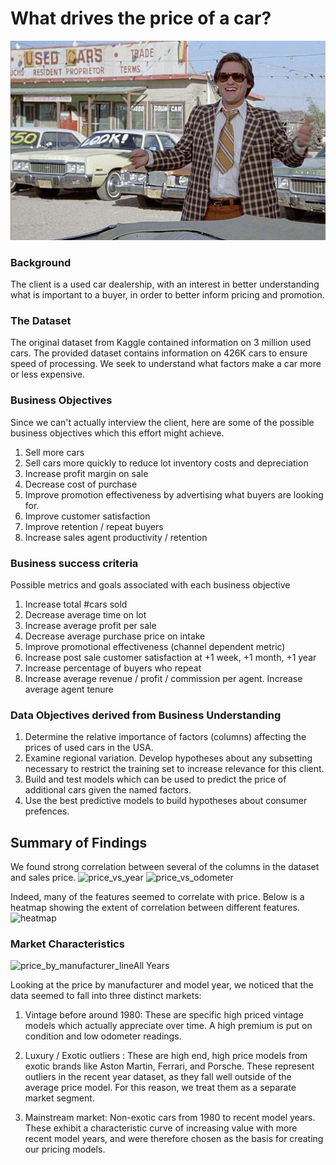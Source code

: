 # What drives the price of a car?

![](images/kurt.jpeg)

### Background
The client is a used car dealership, with an interest in better understanding what is important to a buyer, in order to better inform pricing and promotion.

### The Dataset
The original dataset from Kaggle contained information on 3 million used cars. The provided dataset contains information on 426K cars to ensure speed of processing.  We seek to understand what factors make a car more or less expensive.
### Business Objectives
Since we can't actually interview the client, here are some of the possible business objectives which this effort might achieve.
1. Sell more cars
2. Sell cars more quickly to reduce lot inventory costs and depreciation
3. Increase profit margin on sale
4. Decrease cost of purchase
5. Improve promotion effectiveness by advertising what buyers are looking for.
6. Improve customer satisfaction
7. Improve retention / repeat buyers
8. Increase sales agent productivity / retention

### Business success criteria
Possible metrics and goals associated with each business objective
1. Increase total #cars sold
2. Decrease average time on lot
3. Increase average profit per sale
4. Decrease average purchase price on intake
5. Improve promotional effectiveness (channel dependent metric)
6. Increase post sale customer satisfaction at +1 week, +1 month, +1 year
7. Increase percentage of buyers who repeat
8. Increase average revenue / profit / commission per agent.  Increase average agent tenure

### Data Objectives derived from Business Understanding

1. Determine the relative importance of factors (columns) affecting the prices of used cars in the USA.
2. Examine regional variation.  Develop hypotheses about any subsetting necessary to restrict the training set to increase relevance for this client.
2. Build and test models which can be used to predict the price of additional cars given the named factors.
3. Use the best predictive models to build hypotheses about consumer prefences.

## Summary of Findings
We found strong correlation between several of the columns in the dataset and sales price.
![price_vs_year](https://github.com/user-attachments/assets/cf33507e-e346-442b-9fa1-594e26505116)
![price_vs_odometer](https://github.com/user-attachments/assets/37677f48-673e-4ad5-9641-8ea4c2f0ab40)

Indeed, many of the features seemed to correlate with price.  Below is a heatmap showing the extent of correlation between different features.
![heatmap](https://github.com/user-attachments/assets/a38d5bd7-1221-47c2-bdbe-02b31e0095c0)

### Market Characteristics

![price_by_manufacturer_lineAll Years](https://github.com/user-attachments/assets/6539184b-a643-49be-ac8b-29546222d6c1)

Looking at the price by manufacturer and model year, we noticed that the data seemed to fall into three distinct markets:

1. Vintage before around 1980:  These are specific high priced vintage models which actually appreciate over time.  A high premium is put on condition and low odometer readings.

2. Luxury / Exotic outliers : These are high end, high price models from exotic brands like Aston Martin, Ferrari, and Porsche.  These represent outliers in the recent year dataset, as they fall well outside of the average price model.  For this reason, we treat them as a separate market segment.
    
3. Mainstream market:  Non-exotic cars from 1980 to recent model years.  These exhibit a characteristic curve of increasing value with more recent model years, and were therefore chosen as the basis for creating our pricing models.




